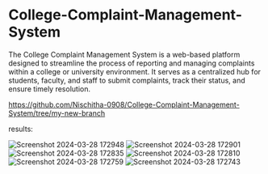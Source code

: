 # College-Complaint-Management-System
The College Complaint Management System is a web-based platform designed to streamline the process of reporting and managing complaints within a college or university environment. It serves as a centralized hub for students, faculty, and staff to submit complaints, track their status, and ensure timely resolution.

https://github.com/Nischitha-0908/College-Complaint-Management-System/tree/my-new-branch

results:

![Screenshot 2024-03-28 172948](https://github.com/Nischitha-0908/College-Complaint-Management-System/assets/115889412/5e614c74-3d0d-4ac2-ab88-007278eeef7c)
![Screenshot 2024-03-28 172901](https://github.com/Nischitha-0908/College-Complaint-Management-System/assets/115889412/7777cb25-361a-473c-8a65-c35ea98621a5)
![Screenshot 2024-03-28 172835](https://github.com/Nischitha-0908/College-Complaint-Management-System/assets/115889412/9d7e1790-0662-4b34-af9a-b7a94cf3cbb9)
![Screenshot 2024-03-28 172810](https://github.com/Nischitha-0908/College-Complaint-Management-System/assets/115889412/f5830165-94bc-471f-9421-9e6f37b6fbd3)
![Screenshot 2024-03-28 172759](https://github.com/Nischitha-0908/College-Complaint-Management-System/assets/115889412/815485f5-b8ae-49f1-9e6b-f2b63cd238f9)
![Screenshot 2024-03-28 172743](https://github.com/Nischitha-0908/College-Complaint-Management-System/assets/115889412/44d55037-0c9d-482b-8bf9-c21178a39d6f)
